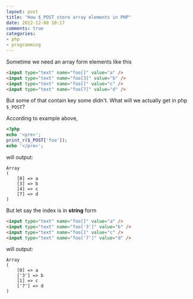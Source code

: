 ```yaml
---
layout: post
title: "How $_POST store array elements in PHP"
date: 2012-12-08 10:17
comments: true
categories: 
- php
- programming
---
```


Sometime we need an array form elements like this
```html
<input type="text" name="foo[]" value="a" />
<input type="text" name="foo[3]" value="b" />
<input type="text" name="foo[]" value="c" />
<input type="text" name="foo[7]" value="d" />
```
But some of that contain key some didn't. What will we actually get in php `$_POST`?

According to example above,
```php
<?php
echo '<pre>';
print_r($_POST['foo']);
echo '</pre>';
```
will output:
```
Array
(
    [0] => a
    [3] => b
    [4] => c
    [7] => d
)
```

But let say the index is in **string** form
```html
<input type="text" name="foo[]" value="a" />
<input type="text" name="foo['3']" value="b" />
<input type="text" name="foo[]" value="c" />
<input type="text" name="foo['7']" value="d" />
```
will output:
```
Array
(
    [0] => a
    ['3'] => b
    [1] => c
    ['7'] => d
)
```
